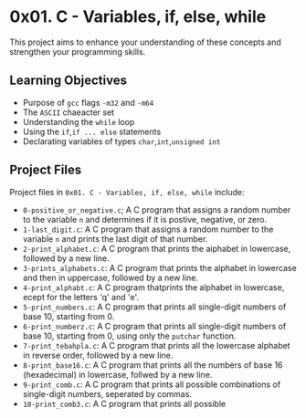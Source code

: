 # 0x01. C - Variables, if, else, while
This project aims to enhance your understanding of these concepts and strengthen your programming skills.

## Learning Objectives
- Purpose of `gcc` flags `-m32` and `-m64`
- The `ASCII` chaeacter set
- Understanding the `while` loop
- Using the `if`,`if ... else` statements
- Declarating variables of types `char`,`int`,`unsigned int`

## Project Files
Project files in `0x01. C - Variables, if, else, while` include:
- `0-positive_or_negative.c`; A C program that assigns a random number to the variable `n` and determines if it is postive, negative, or zero.
- `1-last_digit.c`: A C program that assigns a random number to the variable `n` and prints the last digit of that number.
- `2-print_alphabet.c`: A C program that prints the aiphabet in lowercase, followed by a new line.
- `3-prints_alphabets.c`: A C program that prints the alphabet in lowercase and then in uppercase, followed by a new line.
- `4-print_alphabt.c`: A C program thatprints the alphabet in lowercase, ecept for the letters 'q' and 'e'.
- `5-print_numbers.c`: A C program that prints all single-digit numbers of base 10, starting from 0.
- `6-print_numberz.c`: A C program that prints all single-digit numbers of base 10, starting from 0, using only the `putchar` function.
- `7-print_tebahpla.c`: A C program that prints all the lowercase alphabet in reverse order, followed by a new line.
- `8-print_base16.c`: A C program that prints all the numbers of base 16 (hexadecimal) in lowercase, follwed by a new line.
- `9-print_comb.c`: A C program that prints all possible combinations of single-digit numbers, seperated by commas.
- `10-print_comb3.c`: A C program that prints all possible
